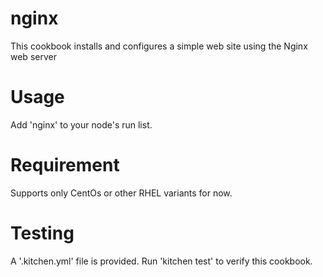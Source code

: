 # nginx

This cookbook installs and configures a simple web site using the Nginx web server

Usage
=======
Add 'nginx' to your node's run list.

Requirement
============
Supports only CentOs or other RHEL variants for now.

Testing
=========
A '.kitchen.yml' file is provided. Run 'kitchen test' to verify this cookbook.
